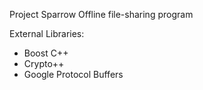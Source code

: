 Project Sparrow
Offline file-sharing program

External Libraries:
* Boost C++
* Crypto++
* Google Protocol Buffers